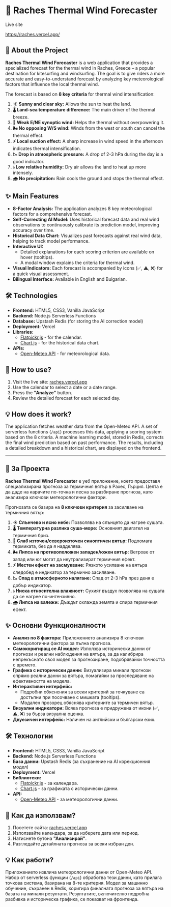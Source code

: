 # 💨 Raches Thermal Wind Forecaster

Live site

https://raches.vercel.app/

## 🎯 About the Project

**Raches Thermal Wind Forecaster** is a web application that provides a specialized forecast for the thermal wind in Raches, Greece – a popular destination for kitesurfing and windsurfing. The goal is to give riders a more accurate and easy-to-understand forecast by analyzing key meteorological factors that influence the local thermal wind.

The forecast is based on **8 key criteria** for thermal wind intensification:

1.  **☀️ Sunny and clear sky:** Allows the sun to heat the land.
2.  **🌡️ Land-sea temperature difference:** The main driver of the thermal breeze.
3.  **💨 Weak E/NE synoptic wind:** Helps the thermal without overpowering it.
4.  **🌬️ No opposing W/S wind:** Winds from the west or south can cancel the thermal effect.
5.  **⚡ Local suction effect:** A sharp increase in wind speed in the afternoon indicates thermal intensification.
6.  **📉 Drop in atmospheric pressure:** A drop of 2-3 hPa during the day is a good indicator.
7.  **💧 Low relative humidity:** Dry air allows the land to heat up more intensely.
8.  **🌧️ No precipitation:** Rain cools the ground and stops the thermal effect.

## ✨ Main Features

*   **8-Factor Analysis:** The application analyzes 8 key meteorological factors for a comprehensive forecast.
*   **Self-Correcting AI Model:** Uses historical forecast data and real wind observations to continuously calibrate its prediction model, improving accuracy over time.
*   **Historical Data Chart:** Visualizes past forecasts against real wind data, helping to track model performance.
*   **Interactive UI:**
    *   Detailed explanations for each scoring criterion are available on hover (tooltips).
    *   A modal window explains the criteria for thermal wind.
*   **Visual Indicators:** Each forecast is accompanied by icons (✅, ⚠️, ❌) for a quick visual assessment.
*   **Bilingual Interface:** Available in English and Bulgarian.

## 🛠️ Technologies

*   **Frontend:** HTML5, CSS3, Vanilla JavaScript
*   **Backend:** Node.js Serverless Functions
*   **Database:** Upstash Redis (for storing the AI correction model)
*   **Deployment:** Vercel
*   **Libraries:**
    *   [Flatpickr.js](https://flatpickr.js.org/) - for the calendar.
    *   [Chart.js](https://www.chartjs.org/) - for the historical data chart.
*   **APIs:**
    *   [Open-Meteo API](https://open-meteo.com/) - for meteorological data.

## 🚀 How to use?

1.  Visit the live site: [raches.vercel.app](https://raches.vercel.app/)
2.  Use the calendar to select a date or a date range.
3.  Press the **"Analyze"** button.
4.  Review the detailed forecast for each selected day.

## 💡 How does it work?

The application fetches weather data from the Open-Meteo API. A set of serverless functions (`/api`) processes this data, applying a scoring system based on the 8 criteria. A machine learning model, stored in Redis, corrects the final wind prediction based on past performance. The results, including a detailed breakdown and a historical chart, are displayed on the frontend.

---

## 🎯 За Проекта

**Raches Thermal Wind Forecaster** е уеб приложение, което предоставя специализирана прогноза за термичния вятър в Рахес, Гърция. Целта е да даде на карачите по-точна и лесна за разбиране прогноза, като анализира ключови метеорологични фактори.

Прогнозата се базира на **8 ключови критерия** за засилване на термичния вятър:

1.  **☀️ Слънчево и ясно небе:** Позволява на слънцето да нагрее сушата.
2.  **🌡️ Температурна разлика суша-море:** Основният двигател на термичния бриз.
3.  **💨 Слаб източен/североизточен синоптичен вятър:** Подпомага термиката, без да я надделява.
4.  **🌬️ Липса на противоположен западен/южен вятър:** Ветрове от запад или юг могат да неутрализират термичния ефект.
5.  **⚡ Местен ефект на засмукване:** Рязкото усилване на вятъра следобед е индикатор за термично засилване.
6.  **📉 Спад в атмосферното налягане:** Спад от 2-3 hPa през деня е добър индикатор.
7.  **💧 Ниска относителна влажност:** Сухият въздух позволява на сушата да се нагрее по-интензивно.
8.  **🌧️ Липса на валежи:** Дъждът охлажда земята и спира термичния ефект.

## ✨ Основни Функционалности

*   **Анализ по 8 фактора:** Приложението анализира 8 ключови метеорологични фактора за пълна прогноза.
*   **Самокоригиращ се AI модел:** Използва исторически данни от прогнози и реални наблюдения на вятъра, за да калибрира непрекъснато своя модел за прогнозиране, подобрявайки точността с времето.
*   **Графика с исторически данни:** Визуализира минали прогнози спрямо реални данни за вятъра, помагайки за проследяване на ефективността на модела.
*   **Интерактивен интерфейс:**
    *   Подробни обяснения за всеки критерий за точкуване са достъпни при посочване с мишката (tooltips).
    *   Модален прозорец обяснява критериите за термичен вятър.
*   **Визуални индикатори:** Всяка прогноза е придружена от икони (✅, ⚠️, ❌) за бърза визуална оценка.
*   **Двуезичен интерфейс:** Наличен на английски и български език.

## 🛠️ Технологии

*   **Frontend:** HTML5, CSS3, Vanilla JavaScript
*   **Backend:** Node.js Serverless Functions
*   **База данни:** Upstash Redis (за съхранение на AI корекционния модел)
*   **Deployment:** Vercel
*   **Библиотеки:**
    *   [Flatpickr.js](https://flatpickr.js.org/) - за календара.
    *   [Chart.js](https://www.chartjs.org/) - за графиката с исторически данни.
*   **API:**
    *   [Open-Meteo API](https://open-meteo.com/) - за метеорологични данни.

## 🚀 Как да използвам?

1.  Посетете сайта: [raches.vercel.app](https://raches.vercel.app/)
2.  Използвайте календара, за да изберете дата или период.
3.  Натиснете бутона **"Анализирай"**.
4.  Разгледайте детайлната прогноза за всеки избран ден.

## 💡 Как работи?

Приложението извлича метеорологични данни от Open-Meteo API. Набор от serverless функции (`/api`) обработва тези данни, като прилага точкова система, базирана на 8-те критерия. Модел за машинно обучение, съхранен в Redis, коригира финалната прогноза за вятъра на базата на минали резултати. Резултатите, включително подробна разбивка и историческа графика, се показват на фронтенда.